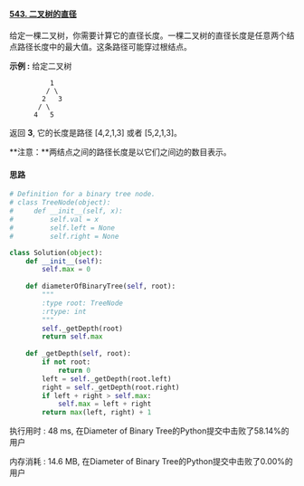#### [543. 二叉树的直径](https://leetcode-cn.com/problems/diameter-of-binary-tree/)

给定一棵二叉树，你需要计算它的直径长度。一棵二叉树的直径长度是任意两个结点路径长度中的最大值。这条路径可能穿过根结点。

**示例 :**
给定二叉树

```
          1
         / \
        2   3
       / \     
      4   5    
```

返回 **3**, 它的长度是路径 [4,2,1,3] 或者 [5,2,1,3]。

**注意：**两结点之间的路径长度是以它们之间边的数目表示。



#### 思路

```python
# Definition for a binary tree node.
# class TreeNode(object):
#     def __init__(self, x):
#         self.val = x
#         self.left = None
#         self.right = None

class Solution(object):
    def __init__(self):
        self.max = 0
        
    def diameterOfBinaryTree(self, root):
        """
        :type root: TreeNode
        :rtype: int
        """
        self._getDepth(root)
        return self.max
    
    def _getDepth(self, root):
        if not root:
            return 0
        left = self._getDepth(root.left)
        right = self._getDepth(root.right)
        if left + right > self.max:
            self.max = left + right
        return max(left, right) + 1
```

执行用时 : 48 ms, 在Diameter of Binary Tree的Python提交中击败了58.14%的用户

内存消耗 : 14.6 MB, 在Diameter of Binary Tree的Python提交中击败了0.00%的用户
